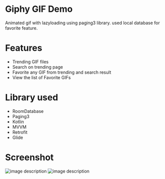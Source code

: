 # Giphy GIF Demo

Animated gif with lazyloading using paging3 library. used local database for favorite feature.


# Features
- Trending GIF files
- Search on trending page
- Favorite any GIF from trending and search result
- View the list of Favorite GIFs

# Library used
- RoomDatabase
- Paging3
- Kotlin
- MVVM
- Retrofit
- Glide

# Screenshot

![image description](GiphyDemo/blob/master/screens/screen2.png)
![image description](relative/path/in/repository/to/image.svg)

